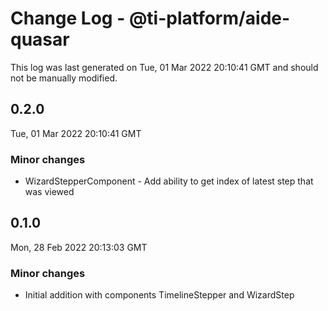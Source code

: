 # Change Log - @ti-platform/aide-quasar

This log was last generated on Tue, 01 Mar 2022 20:10:41 GMT and should not be manually modified.

## 0.2.0
Tue, 01 Mar 2022 20:10:41 GMT

### Minor changes

- WizardStepperComponent - Add ability to get index of latest step that was viewed

## 0.1.0
Mon, 28 Feb 2022 20:13:03 GMT

### Minor changes

- Initial addition with components TimelineStepper and WizardStep

